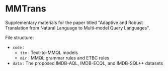 # MMTrans

Supplementary materials for the paper titled "Adaptive and Robust Translation from Natural Language to Multi-model Query Languages".

File structure:
- `code` :
  - `ttm` : Text-to-MMQL models
  - `mir` : MMQL grammar rules and ETBC rules
- `data` : The proposed IMDB-AQL, IMDB-ECQL, and IMDB-SQL++ datasets

